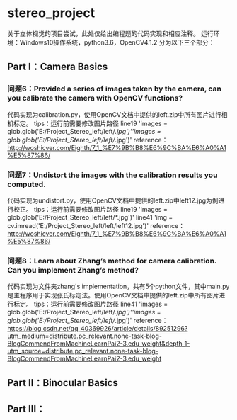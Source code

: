 # stereo_project
关于立体视觉的项目尝试，此处仅给出编程题的代码实现和相应注释。
运行环境：Windows10操作系统，python3.6，OpenCV4.1.2
分为以下三个部分： 
## Part Ⅰ：Camera Basics
### 问题6：Provided a series of images taken by the camera, can you calibrate the camera with OpenCV functions? 
代码实现为calibration.py，使用OpenCV文档中提供的left.zip中所有图片进行相机标定。
tips：运行前需要修改图片路径
line19 'images = glob.glob('E:/Project_Stereo_left/left/*.jpg')''images = glob.glob('E:/Project_Stereo_left/left/*.jpg')'
reference：http://woshicver.com/Eighth/7_1_%E7%9B%B8%E6%9C%BA%E6%A0%A1%E5%87%86/

### 问题7：Undistort the images with the calibration results you computed. 
代码实现为undistort.py，使用OpenCV文档中提供的left.zip中left12.jpg为例进行校正。
tips：运行前需要修改图片路径
line19 'images = glob.glob('E:/Project_Stereo_left/left/*.jpg')'
line41 'img = cv.imread('E:/Project_Stereo_left/left/left12.jpg')'
reference：http://woshicver.com/Eighth/7_1_%E7%9B%B8%E6%9C%BA%E6%A0%A1%E5%87%86/

### 问题8：Learn about Zhang’s method for camera calibration. Can you implement Zhang’s method? 
代码实现为文件夹zhang's implementation，共有5个python文件，其中main.py是主程序用于实现张氏标定法。使用OpenCV文档中提供的left.zip中所有图片进行标定。
tips：运行前需要修改图片路径
line41 'images = glob.glob('E:/Project_Stereo_left/left/*.jpg')''images = glob.glob('E:/Project_Stereo_left/left/*.jpg')'
reference：https://blog.csdn.net/qq_40369926/article/details/89251296?utm_medium=distribute.pc_relevant.none-task-blog-BlogCommendFromMachineLearnPai2-3.edu_weight&depth_1-utm_source=distribute.pc_relevant.none-task-blog-BlogCommendFromMachineLearnPai2-3.edu_weight

## Part Ⅱ：Binocular Basics 
## Part Ⅲ： 
